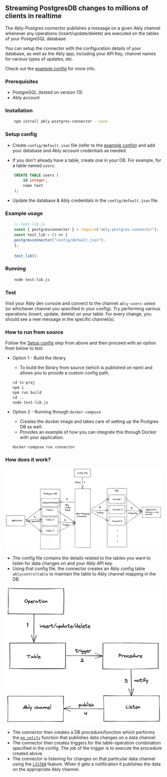 ## Streaming PostgresDB changes to millions of clients in realtime

The Ably-Postgres connector publishes a message on a given Ably channel whenever any operations (insert/update/delete) are executed on the tables of your PostgreSQL database.

You can setup the connector with the configuration details of your database, as well as the Ably app, including your API Key, channel names for various types of updates, etc.

Check out the [example config](config/default.json) for more info.

### Prerequisites

- PostgreSQL (tested on version 13)
- Ably account

### Installation

```sh
    npm install ably-postgres-connector --save
```

### Setup config

- Create `config/default.json` file (refer to the [example config](config/default.json)) and add your database and Ably account credentials as needed.

- If you don't already have a table, create one in your DB. For example, for a table named `users`:

```sql
    CREATE TABLE users (
        id integer,
        name text
    );
```

- Update the database & Ably credentials in the `config/default.json` file.

### Example usage

```javascript
    // test-lib.js
    const { postgresconnector } = require("ably-postgres-connector");
    const test_lib = () => {
    postgresconnector("config/default.json");
    };

    test_lib();
```

### Running

```sh
    node test-lib.js
```

### Test

Visit your Ably dev console and connect to the channel `ably-users-added` (or whichever channel you specified in your config). Try performing various operations (insert, update, delete) on your table. For every change, you should see a new message in the specific channel(s).

### How to run from source

Follow the [Setup config](#Setup-config) step from above and then proceed with an option from below to test.

- Option 1 - Build the library

  - To build the library from source (which is published on npm) and allows you to provide a custom config path.

  ```
  cd ts-proj
  npm i
  npm run build
  cd ..
  node test-lib.js
  ```

- Option 2 - Running through `docker-compose`

  - Creates the docker image and takes care of setting up the Postgres DB as well.
  - Provides an example of how you can integrate this through Docker with your application.

  ```
  docker-compose run connector
  ```

### How does it work?

![Overall Flow Diagram](./ably-postgres-connector-2.png)

- The config file contains the details related to the tables you want to listen for data changes on and your Ably API key.
- Using that config file, the connector creates an Ably config table `ablycontroltable` to maintain the table to Ably channel mapping in the DB.

![Internal Flow Diagram](./ably-postgres-connector-1.png)

- The connector then creates a DB procedure/function which performs the [`pg_notify`](https://www.postgresql.org/docs/current/sql-notify.html) function that publishes data changes on a data channel.
- The connector then creates triggers for the table-operation combination specified in the config. The job of the trigger is to execute the procedure created above.
- The connector is listening for changes on that particular data channel using the [`LISTEN`](https://www.postgresql.org/docs/current/sql-listen.html) feature. When it gets a notification it publishes the data on the appropriate Ably channel.

